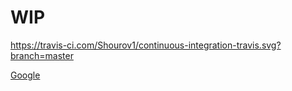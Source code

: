 # WIP

https://travis-ci.com/Shourov1/continuous-integration-travis.svg?branch=master

[Google](http://google.com)


